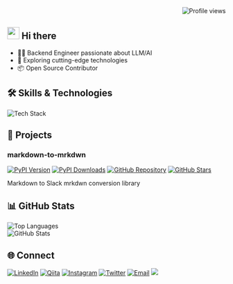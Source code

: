 <!-- プロフィールビュー -->
<div align="right">
  <img src="https://komarev.com/ghpvc/?username=fla9ua" alt="Profile views"/>
</div>

## <img src="https://media.giphy.com/media/hvRJCLFzcasrR4ia7z/giphy.gif" width="28"> Hi there

- 🧑‍💻 Backend Engineer passionate about LLM/AI
- 🚀 Exploring cutting-edge technologies
- 📦 Open Source Contributor

## 🛠️ Skills & Technologies

<img alt="Tech Stack" src="https://skillicons.dev/icons?theme=dark&perline=7&i=html,css,js,jquery,react,php,python,laravel,fastapi,docker,git,github,aws,azure,postgres,postman,vscode,windows,linux" />

## 🔧 Projects

### markdown-to-mrkdwn
[![PyPI Version](https://img.shields.io/pypi/v/markdown-to-mrkdwn.svg?style=flat-square&logo=python&logoColor=white)](https://pypi.org/project/markdown-to-mrkdwn/)
[![PyPI Downloads](https://static.pepy.tech/badge/markdown-to-mrkdwn)](https://pepy.tech/projects/markdown-to-mrkdwn)
[![GitHub Repository](https://img.shields.io/badge/GitHub-Repository-black?style=flat-square&logo=github)](https://github.com/02tyasui/markdown_to_mrkdwn)
[![GitHub Stars](https://img.shields.io/github/stars/02tyasui/markdown_to_mrkdwn?style=social)](https://github.com/02tyasui/markdown_to_mrkdwn)  

Markdown to Slack mrkdwn conversion library

## 📊 GitHub Stats

![Top Languages](https://github-readme-stats.vercel.app/api/top-langs/?username=fla9ua&langs_count=4)  
![GitHub Stats](https://github-readme-stats.vercel.app/api?username=fla9ua&show_icons=true&bg_color=00000000)

## 🌐 Connect

[![LinkedIn](https://img.shields.io/badge/LinkedIn-blue?style=flat-square&logo=linkedin)](https://www.linkedin.com/in/2b3894266)
[![Qiita](https://img.shields.io/badge/Qiita-green?style=flat-square&logo=qiita)](https://qiita.com/fla9ua)
[![Instagram](https://img.shields.io/badge/Instagram-E4405F?style=flat-square&logo=instagram&logoColor=white)](https://www.instagram.com/fla9ua)
[![Twitter](https://img.shields.io/badge/Twitter-black?style=flat-square&logo=x)](https://x.com/fla9ua)
[![Email](https://img.shields.io/badge/Email-D14836?style=flat-square&logo=gmail&logoColor=white)](mailto:fla9ua+github@gmail.com)
![](https://hit.yhype.me/github/profile?account_id=59411823)
